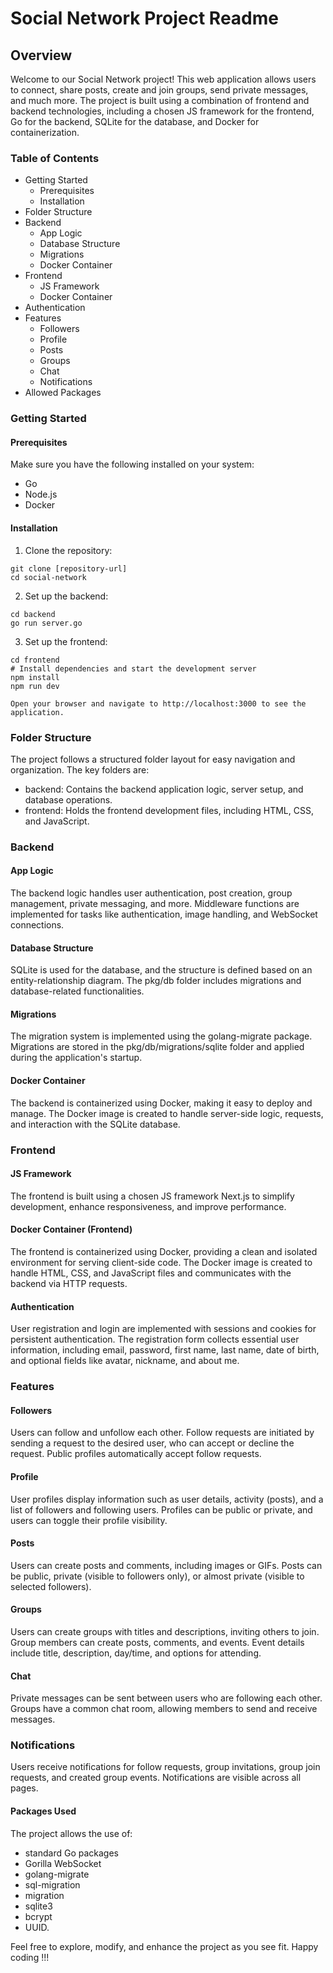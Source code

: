 # Social Network Project Readme
## Overview

Welcome to our Social Network project! This web application allows users to connect, share posts, create and join groups, send private messages, and much more. The project is built using a combination of frontend and backend technologies, including a chosen JS framework for the frontend, Go for the backend, SQLite for the database, and Docker for containerization.
### Table of Contents

   * Getting Started
        * Prerequisites
        * Installation
   * Folder Structure
   * Backend
       * App Logic
       * Database Structure
       * Migrations
       * Docker Container
   * Frontend
       * JS Framework
       * Docker Container
   * Authentication
   * Features
       * Followers
       * Profile
       * Posts
       * Groups
       * Chat
       * Notifications
   * Allowed Packages

### Getting Started
#### Prerequisites

Make sure you have the following installed on your system:

   * Go
   * Node.js
   * Docker

#### Installation

   1. Clone the repository:
        
    git clone [repository-url]
    cd social-network



   2. Set up the backend:

    cd backend
    go run server.go



   3. Set up the frontend:

    cd frontend
    # Install dependencies and start the development server
    npm install
    npm run dev

    Open your browser and navigate to http://localhost:3000 to see the application.

### Folder Structure

The project follows a structured folder layout for easy navigation and organization. The key folders are:

   * backend: Contains the backend application logic, server setup, and database operations.
   * frontend: Holds the frontend development files, including HTML, CSS, and JavaScript.

### Backend
#### App Logic

The backend logic handles user authentication, post creation, group management, private messaging, and more. Middleware functions are implemented for tasks like authentication, image handling, and WebSocket connections.
#### Database Structure

SQLite is used for the database, and the structure is defined based on an entity-relationship diagram. The pkg/db folder includes migrations and database-related functionalities.
#### Migrations

The migration system is implemented using the golang-migrate package. Migrations are stored in the pkg/db/migrations/sqlite folder and applied during the application's startup.
#### Docker Container

The backend is containerized using Docker, making it easy to deploy and manage. The Docker image is created to handle server-side logic, requests, and interaction with the SQLite database.
### Frontend
#### JS Framework

The frontend is built using a chosen JS framework Next.js to simplify development, enhance responsiveness, and improve performance.
#### Docker Container (Frontend)

The frontend is containerized using Docker, providing a clean and isolated environment for serving client-side code. The Docker image is created to handle HTML, CSS, and JavaScript files and communicates with the backend via HTTP requests.
#### Authentication

User registration and login are implemented with sessions and cookies for persistent authentication. The registration form collects essential user information, including email, password, first name, last name, date of birth, and optional fields like avatar, nickname, and about me.
### Features
#### Followers

Users can follow and unfollow each other. Follow requests are initiated by sending a request to the desired user, who can accept or decline the request. Public profiles automatically accept follow requests.
#### Profile

User profiles display information such as user details, activity (posts), and a list of followers and following users. Profiles can be public or private, and users can toggle their profile visibility.
#### Posts

Users can create posts and comments, including images or GIFs. Posts can be public, private (visible to followers only), or almost private (visible to selected followers).
#### Groups

Users can create groups with titles and descriptions, inviting others to join. Group members can create posts, comments, and events. Event details include title, description, day/time, and options for attending.
#### Chat

Private messages can be sent between users who are following each other. Groups have a common chat room, allowing members to send and receive messages.
### Notifications

Users receive notifications for follow requests, group invitations, group join requests, and created group events. Notifications are visible across all pages.
#### Packages Used

The project allows the use of:
 * standard Go packages
 * Gorilla WebSocket
 * golang-migrate
 * sql-migration
 * migration
 * sqlite3
 * bcrypt
 * UUID.

Feel free to explore, modify, and enhance the project as you see fit. Happy coding !!!